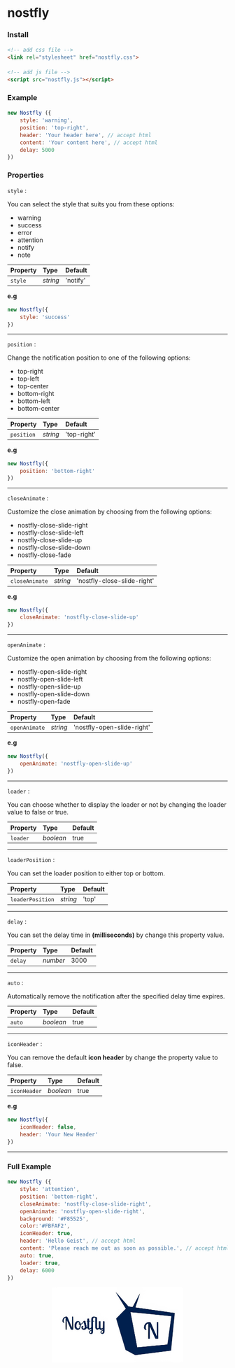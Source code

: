 # nostfly

### Install
```html
<!-- add css file -->
<link rel="stylesheet" href="nostfly.css">

<!-- add js file -->
<script src="nostfly.js"></script>
```

### Example
```javascript
new Nostfly ({
    style: 'warning',
    position: 'top-right',
    header: 'Your header here', // accept html
    content: 'Your content here', // accept html
    delay: 5000
})
```

### Properties 
``style`` :<br>

You can select the style that suits you from these options:
- warning
- success
- error
- attention
- notify
- note

**Property** | **Type** | **Default**
:--- | :--- | :---
``style`` | _string_ | 'notify'

**e.g**
```javascript
new Nostfly({
    style: 'success'
})
```

<hr>

``position`` :<br>

Change the notification position to one of the following options:
- top-right
- top-left
- top-center
- bottom-right
- bottom-left
- bottom-center

**Property** | **Type** | **Default**
:--- | :--- | :---
``position`` | _string_ | 'top-right'

**e.g**
```javascript
new Nostfly({
    position: 'bottom-right'
})
```

<hr>

``closeAnimate`` :<br>

Customize the close animation by choosing from the following options:
- nostfly-close-slide-right
- nostfly-close-slide-left
- nostfly-close-slide-up
- nostfly-close-slide-down
- nostfly-close-fade

**Property** | **Type** | **Default**
:--- | :--- | :---
``closeAnimate`` | _string_ | 'nostfly-close-slide-right'

**e.g**
```javascript
new Nostfly({
    closeAnimate: 'nostfly-close-slide-up'
})
```

<hr>

``openAnimate`` :<br>

Customize the open animation by choosing from the following options:
- nostfly-open-slide-right
- nostfly-open-slide-left
- nostfly-open-slide-up
- nostfly-open-slide-down
- nostfly-open-fade

**Property** | **Type** | **Default**
:--- | :--- | :---
``openAnimate`` | _string_ | 'nostfly-open-slide-right'

**e.g**
```javascript
new Nostfly({
    openAnimate: 'nostfly-open-slide-up'
})
```

<hr>

``loader`` :<br>

You can choose whether to display the loader or not by changing the loader value to false or true.

**Property** | **Type** | **Default**
:--- | :--- | :---
``loader`` | _boolean_ | true

<hr>

``loaderPosition`` :<br>

You can set the loader position to either top or bottom.

**Property** | **Type** | **Default**
:--- | :--- | :---
``loaderPosition`` | _string_ | 'top'

<hr>

``delay`` : <br>

You can set the delay time in **(milliseconds)** by change this property value.

**Property** | **Type** | **Default**
:--- | :--- | :---
``delay`` | _number_ | 3000

<hr>

``auto`` :<br>

Automatically remove the notification after the specified delay time expires.

**Property** | **Type** | **Default**
:--- | :--- | :---
``auto`` | _boolean_ | true

<hr>

``iconHeader`` :<br>

You can remove the default **icon header** by change the property value to false.

**Property** | **Type** | **Default**
:--- | :--- | :---
``iconHeader`` | _boolean_ | true

**e.g**
```javascript
new Nostfly({
    iconHeader: false,
    header: 'Your New Header'
})
```

<hr>

### Full Example
```javascript
new Nostfly ({
    style: 'attention',
    position: 'bottom-right',
    closeAnimate: 'nostfly-close-slide-right',
    openAnimate: 'nostfly-open-slide-right',
    background: '#F85525',
    color:'#FBFAF2',
    iconHeader: true,
    header: 'Hello Geist', // accept html
    content: 'Please reach me out as soon as possible.', // accept html
    auto: true,
    loader: true,
    delay: 6000
})
```

<img src="https://raw.githubusercontent.com/91ahmed/nostfly/refs/heads/main/nostfly.png?token=GHSAT0AAAAAAC5L4OY3Q3CHG2NUMHPLQ3XEZ5QJCLA" style="width:300px;margin:auto;display:block">
